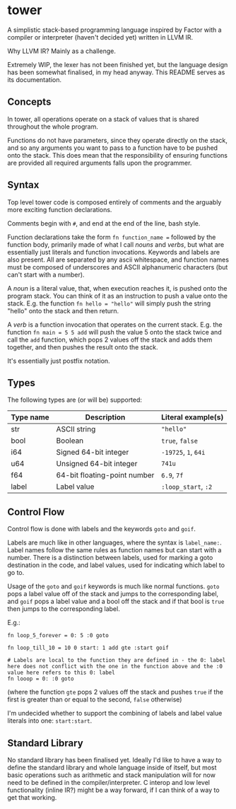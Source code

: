 # tower

A simplistic stack-based programming language inspired by Factor with a compiler or interpreter (haven't decided yet) written in LLVM IR.

Why LLVM IR? Mainly as a challenge.

Extremely WIP, the lexer has not been finished yet, but the language design has been somewhat finalised, in my head anyway. This README serves as its documentation.

## Concepts

In tower, all operations operate on a stack of values that is shared throughout the whole program.

Functions do not have parameters, since they operate directly on the stack, and so any arguments you want to pass to a function have to be pushed onto the stack.
This does mean that the responsibility of ensuring functions are provided all required arguments falls upon the programmer.

## Syntax

Top level tower code is composed entirely of comments and the arguably more exciting function declarations.

Comments begin with `#`, and end at the end of the line, bash style.

Function declarations take the form `fn function_name =` followed by the function body, primarily made of what I call *nouns* and *verbs*, but what are essentially just literals and function invocations. Keywords and labels are also present.
All are separated by any ascii whitespace, and function names must be composed of underscores and ASCII alphanumeric characters (but can't start with a number).

A *noun* is a literal value, that, when execution reaches it, is pushed onto the program stack. You can think of it as an instruction to push a value onto the stack. E.g. the function `fn hello = "hello"` will simply push the string "hello" onto the stack and then return.

A *verb* is a function invocation that operates on the current stack. E.g. the function `fn main = 5 5 add` will push the value 5 onto the stack twice and call the `add` function, which pops 2 values off the stack and adds them together, and then pushes the result onto the stack.

It's essentially just postfix notation.

## Types

The following types are (or will be) supported:

| Type name | Description                  | Literal example(s)   |
| --------- | -----------------------      | -------------------- |
| str       | ASCII string                 | `"hello"`            |
| bool      | Boolean                      | `true`, `false`      |
| i64       | Signed 64-bit integer        | `-19725`, `1`, `64i` |
| u64       | Unsigned 64-bit integer      | `741u`               |
| f64       | 64-bit floating-point number | `6.9`, `7f`          |
| label     | Label value                  | `:loop_start`, `:2`  |

## Control Flow

Control flow is done with labels and the keywords `goto` and `goif`.

Labels are much like in other languages, where the syntax is `label_name:`. Label names follow the same rules as function names but can start with a number.
There is a distinction between labels, used for marking a goto destination in the code, and label values, used for indicating which label to go to.

Usage of the `goto` and `goif` keywords is much like normal functions. `goto` pops a label value off of the stack and jumps to the corresponding label, and `goif` pops a label value and a bool off the stack and if that bool is `true` then jumps to the corresponding label.

E.g.:
```
fn loop_5_forever = 0: 5 :0 goto

fn loop_till_10 = 10 0 start: 1 add gte :start goif

# Labels are local to the function they are defined in - the 0: label here does not conflict with the one in the function above and the :0 value here refers to this 0: label
fn looop = 0: :0 goto
```
(where the function `gte` pops 2 values off the stack and pushes `true` if the first is greater than or equal to the second, `false` otherwise)

I'm undecided whether to support the combining of labels and label value literals into one: `start:start`.

## Standard Library

No standard library has been finalised yet. Ideally I'd like to have a way to define the standard library and whole language inside of itself, but most basic operations such as arithmetic and stack manipulation will for now need to be defined in the compiler/interpreter. C interop and low level functionality (inline IR?) might be a way forward, if I can think of a way to get that working.